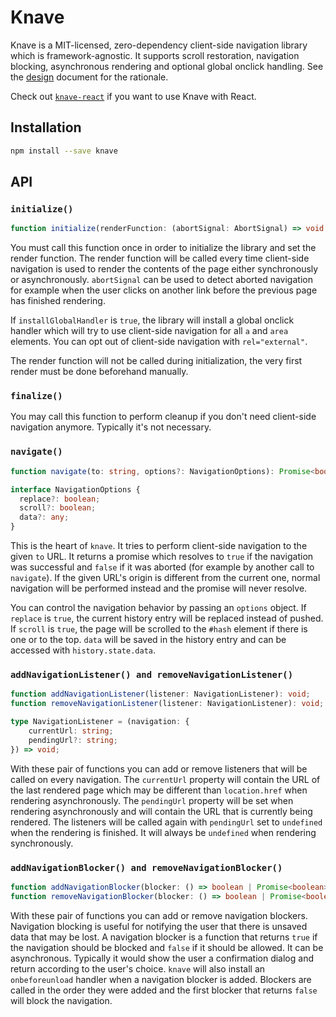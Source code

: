 # Knave

Knave is a MIT-licensed, zero-dependency client-side navigation library which is framework-agnostic. It supports scroll restoration, navigation blocking, asynchronous rendering and optional global onclick handling. See the [design](https://github.com/cyco130/knave/blob/main/design.md) document for the rationale.

Check out [`knave-react`](https://github.com/cyco130/knave/tree/main/packages/knave-react) if you want to use Knave with React.

## Installation

```sh
npm install --save knave
```

## API

### `initialize()`

```ts
function initialize(renderFunction: (abortSignal: AbortSignal) => void | Promise<void>, installGlobalHandler?: boolean): Promise<void>
```

You must call this function once in order to initialize the library and set the render function. The render function will be called every time client-side navigation is used to render the contents of the page either synchronously or asynchronously. `abortSignal` can be used to detect aborted navigation for example when the user clicks on another link before the previous page has finished rendering.

If `installGlobalHandler` is `true`, the library will install a global onclick handler which will try to use client-side navigation for all `a` and `area` elements. You can opt out of client-side navigation with `rel="external"`.

The render function will not be called during initialization, the very first render must be done beforehand manually.

### `finalize()`

You may call this function to perform cleanup if you don't need client-side navigation anymore. Typically it's not necessary.

### `navigate()`

```ts
function navigate(to: string, options?: NavigationOptions): Promise<boolean>;

interface NavigationOptions {
  replace?: boolean;
  scroll?: boolean;
  data?: any;
}
```

This is the heart of `knave`. It tries to perform client-side navigation to the given `to` URL. It returns a promise which resolves to `true` if the navigation was successful and `false` if it was aborted (for example by another call to `navigate`). If the given URL's origin is different from the current one, normal navigation will be performed instead and the promise will never resolve.

You can control the navigation behavior by passing an `options` object. If `replace` is `true`, the current history entry will be replaced instead of pushed. If `scroll` is `true`, the page will be scrolled to the `#hash` element if there is one or to the top. `data` will be saved in the history entry and can be accessed with `history.state.data`.

### `addNavigationListener() and removeNavigationListener()`

```ts
function addNavigationListener(listener: NavigationListener): void;
function removeNavigationListener(listener: NavigationListener): void;

type NavigationListener = (navigation: {
    currentUrl: string;
    pendingUrl?: string;
}) => void;
```

With these pair of functions you can add or remove listeners that will be called on every navigation. The `currentUrl` property will contain the URL of the last rendered page which may be different than `location.href` when rendering asynchronously. The `pendingUrl` property will be set when rendering asynchronously and will contain the URL that is currently being rendered. The listeners will be called again with `pendingUrl` set to `undefined` when the rendering is finished. It will always be `undefined` when rendering synchronously.

### `addNavigationBlocker() and removeNavigationBlocker()`

```ts
function addNavigationBlocker(blocker: () => boolean | Promise<boolean>): void;
function removeNavigationBlocker(blocker: () => boolean | Promise<boolean>): void;
```

With these pair of functions you can add or remove navigation blockers. Navigation blocking is useful for notifying the user that there is unsaved data that may be lost. A navigation blocker is a function that returns `true` if the navigation should be blocked and `false` if it should be allowed. It can be asynchronous. Typically it would show the user a confirmation dialog and return according to the user's choice. `knave` will also install an `onbeforeunload` handler when a navigation blocker is added. Blockers are called in the order they were added and the first blocker that returns `false` will block the navigation.
